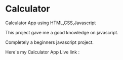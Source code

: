 # Calculator

Calculator App using HTML,CSS,Javascript

This project gave me a good knowledge on javascript.

Completely a beginners javascript project.

Here's my Calculator App Live link : 

